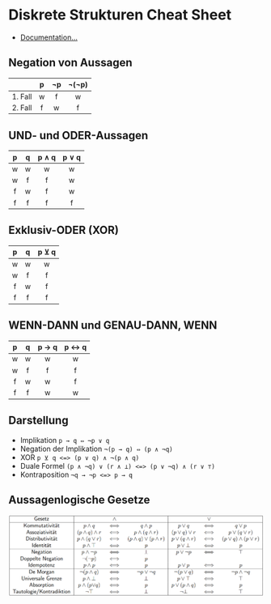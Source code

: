 # Diskrete Strukturen Cheat Sheet

* [Documentation...](https://moodle.jku.at/jku/pluginfile.php/7966747/mod_resource/content/8/DiskreteStrukturen_1.pdf)

## Negation von Aussagen

|          | p  | ¬p | ¬(¬p)|
|:--------:|:--:|:--:|:----:|
| 1. Fall  | w  | f  | w    |
| 2. Fall  | f  | w  | f    |

## UND- und ODER-Aussagen

| p  	| q  	| p ∧ q | p ∨ q |
|:-----:|:-----:|:-----:|:-----:|
| w  	| w  	| w  	| w  	|
| w  	| f  	| f  	| w  	|
| f  	| w  	| f  	| w  	|
| f  	| f  	| f  	| f  	|

## Exklusiv-ODER (XOR)

| p  | q  | p ⊻ q |
|:--:|:--:|:-----:|
| w  | w  | w     |
| w  | f  | f     |
| f  | w  | f     |
| f  | f  | f     |

## WENN-DANN und GENAU-DANN, WENN

| p  	| q  	| p → q | p ↔ q |
|:-----:|:-----:|:-----:|:-----:|
| w  	| w  	| w  	| w  	|
| w  	| f  	| f  	| f  	|
| f  	| w  	| w  	| f  	|
| f  	| f  	| w  	| w  	|

## Darstellung

* Implikation `p → q ⇔ ¬p ∨ q`
* Negation der Implikation `¬(p → q) ⇔ (p ∧ ¬q)`
* XOR `p ⊻ q <=> (p ∨ q) ∧ ¬(p ∧ q)`
* Duale Formel `(p ∧ ¬q) ∨ (r ∧ ⊥) <=> (p ∨ ¬q) ∧ (r ∨ ⊤)`
* Kontraposition `¬q → ¬p <=> p → q`
  
## Aussagenlogische Gesetze

![Aussagenlogische Gesetze](AussagenlogischeGesetze.png)